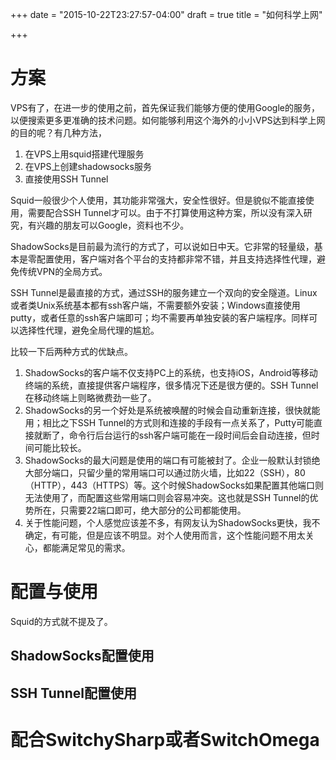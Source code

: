 +++
date = "2015-10-22T23:27:57-04:00"
draft = true
title = "如何科学上网"

+++

# 方案

VPS有了，在进一步的使用之前，首先保证我们能够方便的使用Google的服务，以便搜索更多更准确的技术问题。如何能够利用这个海外的小小VPS达到科学上网的目的呢？有几种方法，

1. 在VPS上用squid搭建代理服务
2. 在VPS上创建shadowsocks服务
3. 直接使用SSH Tunnel

Squid一般很少个人使用，其功能非常强大，安全性很好。但是貌似不能直接使用，需要配合SSH Tunnel才可以。由于不打算使用这种方案，所以没有深入研究，有兴趣的朋友可以Google，资料也不少。

ShadowSocks是目前最为流行的方式了，可以说如日中天。它非常的轻量级，基本是零配置使用，客户端对各个平台的支持都非常不错，并且支持选择性代理，避免传统VPN的全局方式。

SSH Tunnel是最直接的方式，通过SSH的服务建立一个双向的安全隧道。Linux或者类Unix系统基本都有ssh客户端，不需要额外安装；Windows直接使用putty，或者任意的ssh客户端即可；均不需要再单独安装的客户端程序。同样可以选择性代理，避免全局代理的尴尬。

比较一下后两种方式的优缺点。

1. ShadowSocks的客户端不仅支持PC上的系统，也支持iOS，Android等移动终端的系统，直接提供客户端程序，很多情况下还是很方便的。SSH Tunnel在移动终端上则略微费劲一些了。
2. ShadowSocks的另一个好处是系统被唤醒的时候会自动重新连接，很快就能用；相比之下SSH Tunnel的方式则和连接的手段有一点关系了，Putty可能直接就断了，命令行后台运行的ssh客户端可能在一段时间后会自动连接，但时间可能比较长。
3. ShadowSocks的最大问题是使用的端口有可能被封了。企业一般默认封锁绝大部分端口，只留少量的常用端口可以通过防火墙，比如22（SSH），80（HTTP），443（HTTPS）等。这个时候ShadowSocks如果配置其他端口则无法使用了，而配置这些常用端口则会容易冲突。这也就是SSH Tunnel的优势所在，只需要22端口即可，绝大部分的公司都能使用。
4. 关于性能问题，个人感觉应该差不多，有网友认为ShadowSocks更快，我不确定，有可能，但是应该不明显。对个人使用而言，这个性能问题不用太关心，都能满足常见的需求。

# 配置与使用

Squid的方式就不提及了。

## ShadowSocks配置使用

## SSH Tunnel配置使用

# 配合SwitchySharp或者SwitchOmega
